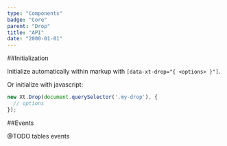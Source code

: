 ```yaml
---
type: "Components"
badge: "Core"
parent: "Drop"
title: "API"
date: "2000-01-01"
---
```


##Initialization

Initialize automatically within markup with `[data-xt-drop="{ <options> }"]`.

Or initialize with javascript:

```jsx
new Xt.Drop(document.querySelector('.my-drop'), {
  // options
});
```

##Events

@TODO tables events
